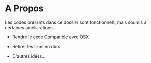 # A Propos

Les codes présents dans ce dossier sont fonctionnels, mais soumis à certaines améliorations.

* Rendre le code Compatible avec OSX

* Retirer les liens en dûrs

* D'autres idées...
